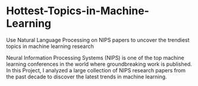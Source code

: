 # Hottest-Topics-in-Machine-Learning
Use Natural Language Processing on NIPS papers to uncover the trendiest topics in machine learning research

Neural Information Processing Systems (NIPS) is one of the top machine learning conferences in the world where groundbreaking work is published. In this Project, I analyzed a large collection of NIPS research papers from the past decade to discover the latest trends in machine learning. 
